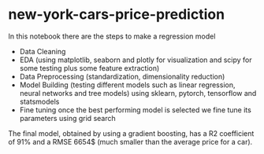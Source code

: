 # new-york-cars-price-prediction
In this notebook there are the steps to make a regression model
- Data Cleaning
- EDA (using matplotlib, seaborn and plotly for visualization and scipy for some testing plus some feature extraction)
- Data Preprocessing (standardization, dimensionality reduction)
- Model Building (testing different models such as linear regression, neural networks and tree models) using sklearn, pytorch, tensorflow and statsmodels
- Fine tuning once the best performing model is selected we fine tune its parameters using grid search

The final model, obtained by using a gradient boosting, has a R2 coefficient of 91% and a RMSE 6654$ (much smaller than the average price for a car).

